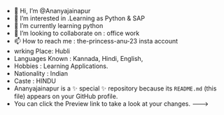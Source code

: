 - 👋 Hi, I’m @Ananyajainapur
- 👀 I’m interested in .Learning as  Python & SAP
- 🌱 I’m currently learning python
- 💞️ I’m looking to collaborate on : office work
- 📫 How to reach me : the-princess-anu-23 insta account
-  wrking Place:  Hubli 
-  Languages Known : Kannada, Hindi, English,
-  Hobbies : Learning Applications.
-  Nationality : Indian
-  Caste : HINDU
-  Ananyajainapur  is a ✨ special ✨ repository because its `README.md` (this file) appears on your GitHub profile.
-  You can click the Preview link to take a look at your changes.
--->
